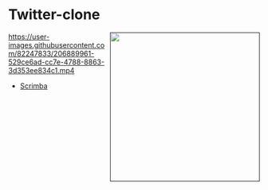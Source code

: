 # Twitter-clone

[<img width="300" align="right" src="https://user-images.githubusercontent.com/82247833/206889965-7472c87b-194a-41bd-b279-71214e30771e.png"/>]()




https://user-images.githubusercontent.com/82247833/206889961-529ce6ad-cc7e-4788-8863-3d353ee834c1.mp4

- [Scrimba](https://scrimba.com/allcourses)
